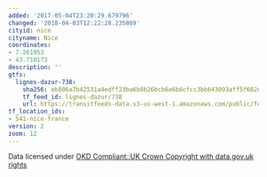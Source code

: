 ```yaml
---
added: '2017-05-04T23:20:29.679796'
changed: '2018-04-03T12:22:28.235869'
cityid: nice
cityname: Nice
coordinates:
- 7.261953
- 43.710173
description: ''
gtfs:
  lignes-dazur-738:
    sha256: eb806a7b42531a4edff23ba6b8b26bcb6e6b6cfcc3bb643093aff5f682e8a036
    tf_feed_id: lignes-dazur/738
    url: https://transitfeeds-data.s3-us-west-1.amazonaws.com/public/feeds/lignes-dazur/738/20170322/gtfs.zip
tf_location_ids:
- 541-nice-france
version: 2
zoom: 12
---
```


Data licensed under [OKD Compliant::UK Crown Copyright with data.gov.uk rights](http://datagm.org.uk/package/gtfs-schedule-data)
